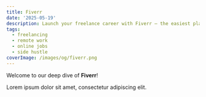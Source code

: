 ```yaml
---
title: Fiverr
date: '2025-05-19'
description: Launch your freelance career with Fiverr – the easiest platform for beginners!
tags:
  - freelancing
  - remote work
  - online jobs
  - side hustle
coverImage: /images/og/fiverr.png
---
```

Welcome to our deep dive of **Fiverr**!

Lorem ipsum dolor sit amet, consectetur adipiscing elit.
